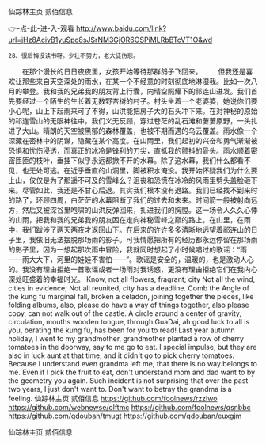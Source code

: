 
仙踪林主页 贰佰信息




👉-点-此-进-入-观看  http://www.baidu.com/link?url=jHz8AcivB1yuSpc8sJSrNM3GjOR6OSPiMLRbBTcVT1O&wd




	28、很后悔没读书呀。少壮不努力，老大徒伤悲。
　　在那个漫长的日日夜夜里，女孩开始等待那群鸽子飞回来。
　　但我还是喜欢让那些来自天空深处的雨水，在某一个不经意的时刻彻底地淋湿我。比如一次八月的攀登。我和我的兄弟我的朋友背上行囊，向晴空照耀下的祁连山进发。我们首先要经过一个陌生的生长着无数野杏树的村子。村头坐着一个老婆婆，她说你们要小心呢，山上下起雨来可了不得，山洪能把房子大的石头冲下来。在对神秘的原始的祁连雪山的无限神往中，我们义无反顾，穿过苍茫的乱石滩和萋萋原野，一头扎进了大山。晴朗的天空被黑郁的森林覆盖，也被不期而遇的乌云覆盖。雨水像一个深藏在密林中的阴谋，隐藏在某个高度。在山雨里，我们起初的兴奋和勇气渐渐被恐惧和忧伤浸透，而真正的冰冷是锋利的刀尖，直抵我的颤抖的骨头。雨水顺着密密匝匝的枝叶，垂挂下似乎永远都掀不开的水幕。除了这水幕，我们什么都看不见，也无处可逃。在近乎垂直的山洞里，脚被积水淹没。我开始怀疑我们为什么要上山，仅仅是为了那遥不可及的雪峰么？沮丧和恐慌在冰冷的风雨里劈头盖脸砸下来。尽管如此，我还是不甘心后退。其实我们根本没有退路。我们已经找不到来时的路了，环顾四周，白茫茫的水幕阻断了我们的过去和未来。时间箭一般被射向远方，然后又被深谷里咆啸的山洪反弹回来，扎进我们的胸膛。这一场令人久久心悸的山雨，把我和我的兄弟我的朋友困在走向神秘雪峰之巅的路上。在山里，在雨中，我们跋涉了两天两夜才返回山下。在后来的许许多多清晰地远望着祁连山的日子里，我依旧无法摆脱那场雨的影子。可我情愿把所有的经历都永远停留在那场雨的影子里，因为一想起那次雨中冒险，我就同时想起了小时候唱过的歌谣：“雨——雨大大下，河里的娃娃不害怕——”。歌谣是安全的，温暖的，也是激动人心的。我没有理由拒绝一首歌谣或者一场雨对我诱惑，更没有理由拒绝它们在我内心深处旺盛着的幸福时光。
Know, not all flowers, fragrant; city
Not all the wind, cities in evidence;
Not all reunited, city has a deadline.
Comb the Angle of the kung fu marginal fall, broken a celadon, joining together the pieces, like folding albums, also, please do have a way of things together, also please copy, can not walk out of the castle.
A circle around a center of gravity, circulation, mouths wooden tongue, through GuaDai, ah good luck to all is you, berating the kung fu, has been for you to read!
Last year autumn holiday, I went to my grandmother, grandmother planted a row of cherry tomatoes in the doorway, say to me go to eat.
I special impulse, but they are also in luck aunt at that time, and it didn't go to pick cherry tomatoes.
Because I understand even grandma left me, that there is no way belongs to me.
Even if I pick the fruit to eat, don't understand mom and dad want to by the geometry you again.
Such incident is not surprising that over the past two years, I just don't want to.
Don't want to betray the grandma is a feeling.
仙踪林主页 贰佰信息 https://github.com/foolnews/rzzlwo
https://github.com/webnewse/olftmc
https://github.com/foolnews/qsnbbc
https://github.com/qdouban/tmugt
https://github.com/qdouban/euxgjm





仙踪林主页 贰佰信息
